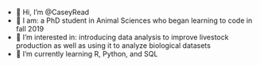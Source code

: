 - 👋 Hi, I’m @CaseyRead
- 🐛 I am: a PhD student in Animal Sciences who began learning to code in fall 2019
- 👀 I’m interested in: introducing data analysis to improve livestock production as well as using it to analyze biological datasets
- 🌱 I’m currently learning R, Python, and SQL

